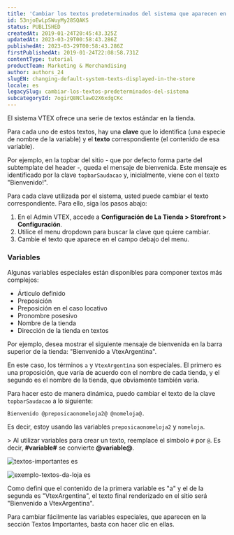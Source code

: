 ```yaml
---
title: 'Cambiar los textos predeterminados del sistema que aparecen en la tienda'
id: 53njoEwLpSWuyMy28SQAKS
status: PUBLISHED
createdAt: 2019-01-24T20:45:43.325Z
updatedAt: 2023-03-29T00:58:43.286Z
publishedAt: 2023-03-29T00:58:43.286Z
firstPublishedAt: 2019-01-24T22:08:58.731Z
contentType: tutorial
productTeam: Marketing & Merchandising
author: authors_24
slugEN: changing-default-system-texts-displayed-in-the-store
locale: es
legacySlug: cambiar-los-textos-predeterminados-del-sistema
subcategoryId: 7ogirQ8NClawO2X6xdgCKc
---
```


El sistema VTEX ofrece una serie de textos estándar en la tienda.

Para cada uno de estos textos, hay una __clave__ que lo identifica (una especie de nombre de la variable) y el __texto__ correspondiente (el contenido de esa variable).

Por ejemplo, en la topbar del sitio - que por defecto forma parte del subtemplate del header -, queda el mensaje de bienvenida. Este mensaje es identificado por la clave `topbarSaudacao` y, inicialmente, viene con el texto "Bienvenido!".

Para cada clave utilizada por el sistema, usted puede cambiar el texto correspondiente. Para ello, siga los pasos abajo:

1. En el Admin VTEX, accede a **Configuración de La Tienda > Storefront > Configuración**.
2. Utilice el menu dropdown para buscar la clave que quiere cambiar.
3. Cambie el texto que aparece en el campo debajo del menu.

### Variables

Algunas variables especiales están disponibles para componer textos más complejos:
- Árticulo definido
- Preposición
- Preposición en el caso locativo
- Pronombre posesivo
- Nombre de la tienda
- Dirección de la tienda en textos

Por ejemplo, desea mostrar el siguiente mensaje de bienvenida en la barra superior de la tienda: "Bienvenido a VtexArgentina".

En este caso, los términos `a` y `VtexArgentina` son especiales. El primero es una proposición, que varía de acuerdo con el nombre de cada tienda, y el segundo es el nombre de la tienda, que obviamente también varía.

Para hacer esto de manera dinámica, puedo cambiar el texto de la clave `topbarSaudacao` a lo siguiente:

`Bienvenido @preposicaonomeloja2@ @nomeloja@.`

Es decir, estoy usando las variables `preposicaonomeloja2` y `nomeloja`.

<div class="alert alert-warning">>
Al utilizar variables para crear un texto, reemplace el símbolo <code>#</code> por <code>@</code>. Es decir, <b>#variable#</b> se convierte <b>@variable@</b>.
</div>

![textos-importantes es](https://images.ctfassets.net/alneenqid6w5/3Trct11oXCGe0EigiUA4g0/f701207101145a1222f5e45cb61d4073/textos_importantes_es.png)

![exemplo-textos-da-loja es](https://images.ctfassets.net/alneenqid6w5/vKgZfyW6dieKAqUy242OC/f57ed59d90b2db3ae86d77b62dea3a69/3_es.png)

Como defini que el contenido de la primera variable es "a" y el de la segunda es "VtexArgentina", el texto final renderizado en el sitio será "Bienvenido a VtexArgentina".

Para cambiar fácilmente las variables especiales, que aparecen en la sección Textos Importantes, basta con hacer clic en ellas.
